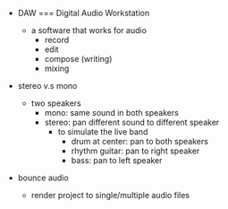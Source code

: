 * DAW === Digital Audio Workstation
    * a software that works for audio
        * record
        * edit
        * compose (writing)
        * mixing

* stereo v.s mono
    * two speakers
        * mono: same sound in both speakers
        * stereo: pan different sound to different speaker
            * to simulate the live band
                * drum at center: pan to both speakers
                * rhythm guitar: pan to right speaker
                * bass: pan to left speaker
* bounce audio
    * render project to single/multiple audio files
